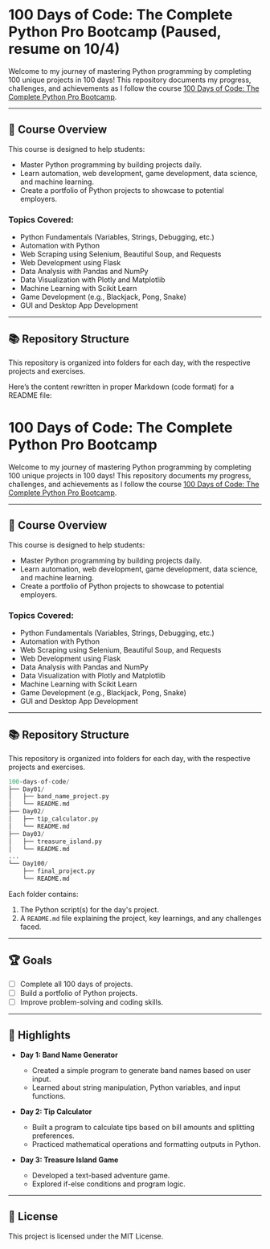 # 100 Days of Code: The Complete Python Pro Bootcamp (Paused, resume on 10/4)

Welcome to my journey of mastering Python programming by completing 100 unique projects in 100 days! This repository documents my progress, challenges, and achievements as I follow the course [100 Days of Code: The Complete Python Pro Bootcamp](https://www.udemy.com/course/100-days-of-code/).

---

## 🚀 Course Overview

This course is designed to help students:

- Master Python programming by building projects daily.
- Learn automation, web development, game development, data science, and machine learning.
- Create a portfolio of Python projects to showcase to potential employers.

### Topics Covered:
- Python Fundamentals (Variables, Strings, Debugging, etc.)
- Automation with Python
- Web Scraping using Selenium, Beautiful Soup, and Requests
- Web Development using Flask
- Data Analysis with Pandas and NumPy
- Data Visualization with Plotly and Matplotlib
- Machine Learning with Scikit Learn
- Game Development (e.g., Blackjack, Pong, Snake)
- GUI and Desktop App Development

---

## 📚 Repository Structure

This repository is organized into folders for each day, with the respective projects and exercises.


Here’s the content rewritten in proper Markdown (code format) for a README file:

# 100 Days of Code: The Complete Python Pro Bootcamp

Welcome to my journey of mastering Python programming by completing 100 unique projects in 100 days! This repository documents my progress, challenges, and achievements as I follow the course [100 Days of Code: The Complete Python Pro Bootcamp](https://www.udemy.com/course/100-days-of-code/).

---

## 🚀 Course Overview

This course is designed to help students:

- Master Python programming by building projects daily.
- Learn automation, web development, game development, data science, and machine learning.
- Create a portfolio of Python projects to showcase to potential employers.

### Topics Covered:
- Python Fundamentals (Variables, Strings, Debugging, etc.)
- Automation with Python
- Web Scraping using Selenium, Beautiful Soup, and Requests
- Web Development using Flask
- Data Analysis with Pandas and NumPy
- Data Visualization with Plotly and Matplotlib
- Machine Learning with Scikit Learn
- Game Development (e.g., Blackjack, Pong, Snake)
- GUI and Desktop App Development

---

## 📚 Repository Structure

This repository is organized into folders for each day, with the respective projects and exercises.

```python
100-days-of-code/
├── Day01/
│   ├── band_name_project.py
│   └── README.md
├── Day02/
│   ├── tip_calculator.py
│   └── README.md
├── Day03/
│   ├── treasure_island.py
│   └── README.md
...
└── Day100/
    ├── final_project.py
    └── README.md
```

Each folder contains:
1. The Python script(s) for the day's project.
2. A `README.md` file explaining the project, key learnings, and any challenges faced.

---

## 🏆 Goals

- [ ] Complete all 100 days of projects.
- [ ] Build a portfolio of Python projects.
- [ ] Improve problem-solving and coding skills.

---

## 🌟 Highlights

- **Day 1: Band Name Generator**  
  - Created a simple program to generate band names based on user input.
  - Learned about string manipulation, Python variables, and input functions.

- **Day 2: Tip Calculator**  
  - Built a program to calculate tips based on bill amounts and splitting preferences.
  - Practiced mathematical operations and formatting outputs in Python.

- **Day 3: Treasure Island Game**  
  - Developed a text-based adventure game.
  - Explored if-else conditions and program logic.

---

## 📜 License

This project is licensed under the MIT License.

